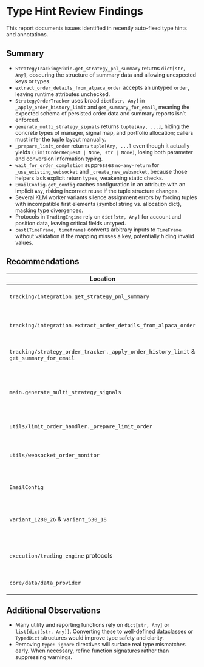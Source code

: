 # Type Hint Review Findings

This report documents issues identified in recently auto-fixed type hints and annotations.

## Summary

- `StrategyTrackingMixin.get_strategy_pnl_summary` returns `dict[str, Any]`, obscuring the structure of summary data and allowing unexpected keys or types.
- `extract_order_details_from_alpaca_order` accepts an untyped `order`, leaving runtime attributes unchecked.
- `StrategyOrderTracker` uses broad `dict[str, Any]` in `_apply_order_history_limit` and `get_summary_for_email`, meaning the expected schema of persisted order data and summary reports isn’t enforced.
- `generate_multi_strategy_signals` returns `tuple[Any, ...]`, hiding the concrete types of manager, signal map, and portfolio allocation; callers must infer the tuple layout manually.
- `_prepare_limit_order` returns `tuple[Any, ...]` even though it actually yields `(LimitOrderRequest | None, str | None)`, losing both parameter and conversion information typing.
- `wait_for_order_completion` suppresses `no-any-return` for `_use_existing_websocket` and `_create_new_websocket`, because those helpers lack explicit return types, weakening static checks.
- `EmailConfig.get_config` caches configuration in an attribute with an implicit `Any`, risking incorrect reuse if the tuple structure changes.
- Several KLM worker variants silence assignment errors by forcing tuples with incompatible first elements (symbol string vs. allocation dict), masking type divergences.
- Protocols in `TradingEngine` rely on `dict[str, Any]` for account and position data, leaving critical fields untyped.
- `cast(TimeFrame, timeframe)` converts arbitrary inputs to `TimeFrame` without validation if the mapping misses a key, potentially hiding invalid values.

## Recommendations

| Location | Issue | Recommendation |
|----------|-------|---------------|
| `tracking/integration.get_strategy_pnl_summary` | `dict[str, Any]` return hides structure | Define a `TypedDict` or dataclass describing P&L summary fields. |
| `tracking/integration.extract_order_details_from_alpaca_order` | `order` untyped | Introduce a `Protocol` with required order attributes or import Alpaca's order model for static typing. |
| `tracking/strategy_order_tracker._apply_order_history_limit` & `get_summary_for_email` | Broad `dict[str, Any]` | Create `TypedDict` for order-history JSON and summary report to enforce schema. |
| `main.generate_multi_strategy_signals` | `tuple[Any, ...]` return | Use `tuple[MultiStrategyManager, dict[StrategyType, StrategySignal], dict[str, float]]` (define `StrategySignal` via `TypedDict` or dataclass). |
| `utils/limit_order_handler._prepare_limit_order` | `tuple[Any, ...]` return | Specify `tuple[LimitOrderRequest | None, str | None]` and propagate through calling code. |
| `utils/websocket_order_monitor` | `no-any-return` ignores | Annotate `_use_existing_websocket` and `_create_new_websocket` to return `dict[str, str]` or a dedicated `TypedDict`. |
| `EmailConfig` | `_config_cache` typed implicitly as `Any` | Declare `self._config_cache: tuple[str, int, str, str, str] | None` and remove ignore. |
| `variant_1280_26` & `variant_530_18` | Tuple assignments with incompatible types | Widen the tuple type or introduce a small result dataclass with explicit fields. |
| `execution/trading_engine` protocols | `dict[str, Any]` for complex structures | Model account info and position data with `TypedDict` or dataclasses to validate required fields and types. |
| `core/data/data_provider` | Unchecked `cast(TimeFrame, timeframe)` | Define parameter as `TimeFrame | str` and convert via mapping before request creation; avoid `cast` by returning `TimeFrame` from helper. |

## Additional Observations

- Many utility and reporting functions rely on `dict[str, Any]` or `list[dict[str, Any]]`. Converting these to well-defined dataclasses or `TypedDict` structures would improve type safety and clarity.
- Removing `type: ignore` directives will surface real type mismatches early. When necessary, refine function signatures rather than suppressing warnings.

